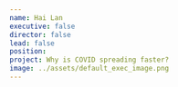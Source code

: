 ```yaml
---
name: Hai Lan
executive: false
director: false
lead: false
position:  
project: Why is COVID spreading faster?
image: ../assets/default_exec_image.png
---
```

